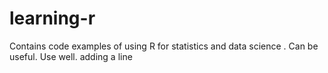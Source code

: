 # learning-r
Contains code examples of using R for statistics and data science
. Can be useful.
Use well.
adding a line
